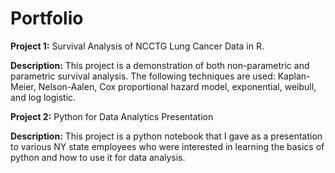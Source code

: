# Portfolio

**Project 1:** Survival Analysis of NCCTG Lung Cancer Data in R.

**Description:** This project is a demonstration of both non-parametric and parametric survival analysis. The following techniques are used: Kaplan-Meier, Nelson-Aalen, Cox proportional hazard model, exponential, weibull, and log logistic.

**Project 2:** Python for Data Analytics Presentation

**Description:** This project is a python notebook that I gave as a presentation to various NY state employees who were interested in learning the basics of python and how to use it for data analysis.
